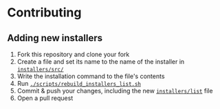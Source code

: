 # Contributing

## Adding new installers

1. Fork this repository and clone your fork
2. Create a file and set its name to the name of the installer in [`installers/src/`](installers/src/)
3. Write the installation command to the file's contents
4. Run [`./scripts/rebuild_installers_list.sh`](scripts/rebuild_installers_list.sh)
5. Commit & push your changes, including the new [`installers/list`](installers/list) file
6. Open a pull request
